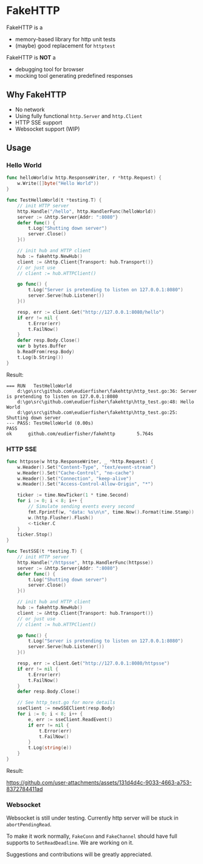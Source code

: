 # FakeHTTP

FakeHTTP is a

- memory-based library for http unit tests
- (maybe) good replacement for `httptest`

FakeHTTP is **NOT** a

- debugging tool for browser
- mocking tool generating predefined responses

## Why FakeHTTP

- No network
- Using fully functional `http.Server` and `http.Client`
- HTTP SSE support
- Websocket support (WIP)

## Usage

### Hello World

```go
func helloWorld(w http.ResponseWriter, r *http.Request) {
	w.Write([]byte("Hello World"))
}

func TestHelloWorld(t *testing.T) {
	// init HTTP server
	http.Handle("/hello", http.HandlerFunc(helloWorld))
	server := &http.Server{Addr: ":8080"}
	defer func() {
		t.Log("Shutting down server")
		server.Close()
	}()

	// init hub and HTTP client
	hub := fakehttp.NewHub()
	client := &http.Client{Transport: hub.Transport()}
	// or just use
	// client := hub.HTTPClient()

	go func() {
		t.Log("Server is pretending to listen on 127.0.0.1:8080")
		server.Serve(hub.Listener())
	}()

	resp, err := client.Get("http://127.0.0.1:8080/hello")
	if err != nil {
		t.Error(err)
		t.FailNow()
	}
	defer resp.Body.Close()
	var b bytes.Buffer
	b.ReadFrom(resp.Body)
	t.Log(b.String())
}
```

Result:
```shell
=== RUN   TestHelloWorld
    d:\go\src\github.com\eudierfisher\fakehttp\http_test.go:36: Server is pretending to listen on 127.0.0.1:8080
    d:\go\src\github.com\eudierfisher\fakehttp\http_test.go:48: Hello World
    d:\go\src\github.com\eudierfisher\fakehttp\http_test.go:25: Shutting down server
--- PASS: TestHelloWorld (0.00s)
PASS
ok      github.com/eudierfisher/fakehttp        5.764s
```

### HTTP SSE

```go
func httpsse(w http.ResponseWriter, _ *http.Request) {
	w.Header().Set("Content-Type", "text/event-stream")
	w.Header().Set("Cache-Control", "no-cache")
	w.Header().Set("Connection", "keep-alive")
	w.Header().Set("Access-Control-Allow-Origin", "*")

	ticker := time.NewTicker(1 * time.Second)
	for i := 0; i < 8; i++ {
		// Simulate sending events every second
		fmt.Fprintf(w, "data: %s\n\n", time.Now().Format(time.Stamp))
		w.(http.Flusher).Flush()
		<-ticker.C
	}
	ticker.Stop()
}

func TestSSE(t *testing.T) {
	// init HTTP server
	http.Handle("/httpsse", http.HandlerFunc(httpsse))
	server := &http.Server{Addr: ":8080"}
	defer func() {
		t.Log("Shutting down server")
		server.Close()
	}()

	// init hub and HTTP client
	hub := fakehttp.NewHub()
	client := &http.Client{Transport: hub.Transport()}
	// or just use
	// client := hub.HTTPClient()

	go func() {
		t.Log("Server is pretending to listen on 127.0.0.1:8080")
		server.Serve(hub.Listener())
	}()

	resp, err := client.Get("http://127.0.0.1:8080/httpsse")
	if err != nil {
		t.Error(err)
		t.FailNow()
	}
	defer resp.Body.Close()

	// See http_test.go for more details
	sseClient := newSSEClient(resp.Body)
	for i := 0; i < 8; i++ {
		e, err := sseClient.ReadEvent()
		if err != nil {
			t.Error(err)
			t.FailNow()
		}
		t.Log(string(e))
	}
}
```

Result:

https://github.com/user-attachments/assets/131d4d4c-9033-4663-a753-8372784411ad

### Websocket

Websocket is still under testing. Currently http server will be stuck in `abortPendingRead`.

To make it work normally, `FakeConn` and `FakeChannel` should have full supports to `SetReadDeadline`. We are working on it.

Suggestions and contributions will be greatly appreciated.
